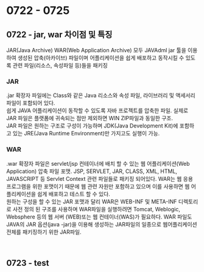 # 0722 - 0725

## 0722 - jar, war 차이점 및 특징
JAR(Java Archive) WAR(Web Application Archive) 모두 JAVAdml jar 툴을 이용하여 생성된 압축(아카이브) 파일이며 어플리케이션을 쉽게 배포하고 동작시킬 수 있도록 관련 파일(리소스, 속성파일 등)들을 패키징

### JAR
.jar 확장자 파일에는 Class와 같은 Java 리소스와 속성 파일, 라이브러리 및 액세서리 파일이 포함되어 있다.  
쉽게 JAVA 어플리케이션이 동작할 수 있도록 자바 프로젝트를 압축한 파일. 실제로 JAR 파일은 플랫폼에 귀속되는 점만 제외하면 WIN ZIP파일과 동일한 구조.  
JAR 파일은 원하는 구조로 구성이 가능하며 JDK(Java Development Kit)에 포함하고 있는 JRE(Java Runtime Environment)만 가지고도 실행이 가능.

### WAR
.war 확장자 파일은 servlet/jsp 컨테이너에 배치 할 수 있는 웹 어플리케이션(Web Application) 압축 파일 포맷. JSP, SERVLET, JAR, CLASS, XML, HTML, JAVASCRIPT 등 Servlet Context 관련 파일들로 패키징 되어있다. WAR는 웹 응용 프로그램을 위한 포맷이기 때문에 웹 관련 자원만 포함하고 있으며 이를 사용하면 웹 어플리케이션을 쉽게 배포하고 테스트 할 수 있다.  
원하는 구성을 할 수 있는 JAR 포맷과 달리 WAR은 WEB-INF 및 META-INF 디렉토리로 사전 정의 된 구조를 사용하며 WAR파일을 실행하려면 Tomcat, Weblogic, Websphere 등의 웹 서버 (WEB)또는 웹 컨테이너(WAS)가 필요하다.
WAR 파일도 JAVA의 JAR 옵션(java -jar)을 이용해 생성하는 JAR파일의 일종으로 웹어플리케이션 전체를 패키징하기 위한 JAR파일.

<br>

## 0723 - test
### 